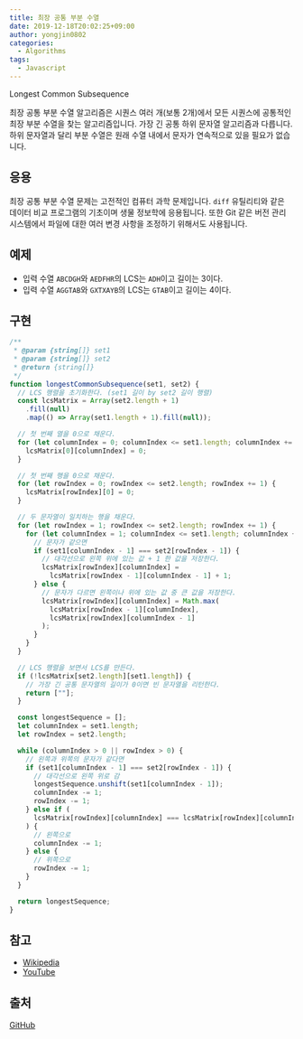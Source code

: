 ```yaml
---
title: 최장 공통 부분 수열
date: 2019-12-18T20:02:25+09:00
author: yongjin0802
categories:
  - Algorithms
tags:
  - Javascript
---
```


Longest Common Subsequence

최장 공통 부분 수열 알고리즘은 시퀀스 여러 개(보통 2개)에서 모든 시퀀스에 공통적인 최장 부분 수열을 찾는 알고리즘입니다.
가장 긴 공통 하위 문자열 알고리즘과 다릅니다.
하위 문자열과 달리 부분 수열은 원래 수열 내에서 문자가 연속적으로 있을 필요가 없습니다.

## 응용

최장 공통 부분 수열 문제는 고전적인 컴퓨터 과학 문제입니다.
`diff` 유틸리티와 같은 데이터 비교 프로그램의 기초이며 생물 정보학에 응용됩니다.
또한 Git 같은 버전 관리 시스템에서 파일에 대한 여러 변경 사항을 조정하기 위해서도 사용됩니다.

## 예제

- 입력 수열 `ABCDGH`와 `AEDFHR`의 LCS는 `ADH`이고 길이는 3이다.
- 입력 수열 `AGGTAB`와 `GXTXAYB`의 LCS는 `GTAB`이고 길이는 4이다.

## 구현

```javascript
/**
 * @param {string[]} set1
 * @param {string[]} set2
 * @return {string[]}
 */
function longestCommonSubsequence(set1, set2) {
  // LCS 행렬을 초기화한다. (set1 길이 by set2 길이 행렬)
  const lcsMatrix = Array(set2.length + 1)
    .fill(null)
    .map(() => Array(set1.length + 1).fill(null));

  // 첫 번째 열을 0으로 채운다.
  for (let columnIndex = 0; columnIndex <= set1.length; columnIndex += 1) {
    lcsMatrix[0][columnIndex] = 0;
  }

  // 첫 번째 행을 0으로 채운다.
  for (let rowIndex = 0; rowIndex <= set2.length; rowIndex += 1) {
    lcsMatrix[rowIndex][0] = 0;
  }

  // 두 문자열이 일치하는 행을 채운다.
  for (let rowIndex = 1; rowIndex <= set2.length; rowIndex += 1) {
    for (let columnIndex = 1; columnIndex <= set1.length; columnIndex += 1) {
      // 문자가 같으면
      if (set1[columnIndex - 1] === set2[rowIndex - 1]) {
        // 대각선으로 왼쪽 위에 있는 값 + 1 한 값을 저장한다.
        lcsMatrix[rowIndex][columnIndex] =
          lcsMatrix[rowIndex - 1][columnIndex - 1] + 1;
      } else {
        // 문자가 다르면 왼쪽이나 위에 있는 값 중 큰 값을 저장한다.
        lcsMatrix[rowIndex][columnIndex] = Math.max(
          lcsMatrix[rowIndex - 1][columnIndex],
          lcsMatrix[rowIndex][columnIndex - 1]
        );
      }
    }
  }

  // LCS 행렬을 보면서 LCS를 만든다.
  if (!lcsMatrix[set2.length][set1.length]) {
    // 가장 긴 공통 문자열의 길이가 0이면 빈 문자열을 리턴한다.
    return [""];
  }

  const longestSequence = [];
  let columnIndex = set1.length;
  let rowIndex = set2.length;

  while (columnIndex > 0 || rowIndex > 0) {
    // 왼쪽과 위쪽의 문자가 같다면
    if (set1[columnIndex - 1] === set2[rowIndex - 1]) {
      // 대각선으로 왼쪽 위로 감
      longestSequence.unshift(set1[columnIndex - 1]);
      columnIndex -= 1;
      rowIndex -= 1;
    } else if (
      lcsMatrix[rowIndex][columnIndex] === lcsMatrix[rowIndex][columnIndex - 1]
    ) {
      // 왼쪽으로
      columnIndex -= 1;
    } else {
      // 위쪽으로
      rowIndex -= 1;
    }
  }

  return longestSequence;
}
```

## 참고

- [Wikipedia](https://en.wikipedia.org/wiki/Longest_common_subsequence_problem)
- [YouTube](https://www.youtube.com/watch?v=NnD96abizww&list=PLLXdhg_r2hKA7DPDsunoDZ-Z769jWn4R8)

## 출처

[GitHub](https://github.com/trekhleb/javascript-algorithms/tree/master/src/algorithms/sets/longest-common-subsequence)